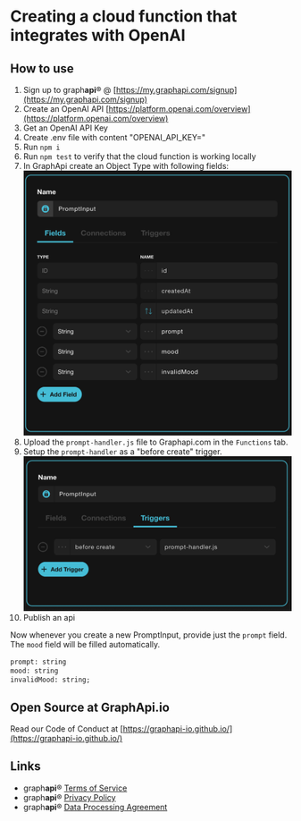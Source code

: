 # Creating a cloud function that integrates with OpenAI

## How to use

1. Sign up to graph**api**® @ [https://my.graphapi.com/signup](https://my.graphapi.com/signup)
2. Create an OpenAI API [https://platform.openai.com/overview](https://platform.openai.com/overview)
3. Get an OpenAI API Key
4. Create .env file with content "OPENAI_API_KEY=<YOUR-API-KEY>"
5. Run `npm i`
6. Run `npm test` to verify that the cloud function is working locally
7. In GraphApi create an Object Type with following fields:
   ![PromptInput](./prompt-input.png)
8. Upload the `prompt-handler.js` file to Graphapi.com in the `Functions` tab.
9. Setup the `prompt-handler` as a "before create" trigger.
   ![PromptInputTrigger](./prompt-input-trigger.png)
10. Publish an api

Now whenever you create a new PromptInput, provide just the `prompt` field. The `mood` field will be filled automatically.

```
prompt: string
mood: string
invalidMood: string;
```

## Open Source at GraphApi.io

Read our Code of Conduct at [https://graphapi-io.github.io/](https://graphapi-io.github.io/)

## Links

- graph**api**® [Terms of Service](https://graphapi.com/terms)
- graph**api**® [Privacy Policy](https://graphapi.com/privacy)
- graph**api**® [Data Processing Agreement](https://graphapi.com/dpa)
